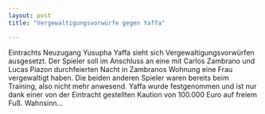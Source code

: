 ```yaml
---
layout: post
title: "Vergewaltigungsvorwürfe gegen Yaffa"

---
```


Eintrachts Neuzugang Yusupha Yaffa sieht sich Vergewaltigungsvorwürfen ausgesetzt. Der Spieler soll im Anschluss an eine mit Carlos Zambrano und Lucas Piazon durchfeierten Nacht in Zambranos Wohnung eine Frau vergewaltigt haben. Die beiden anderen Spieler waren bereits beim Training, also nicht mehr anwesend. Yaffa wurde festgenommen und ist nur dank einer von der Eintracht gestellten Kaution von 100.000 Euro auf freiem Fuß. Wahnsinn...


